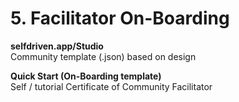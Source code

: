 # 5. Facilitator On-Boarding

**selfdriven.app/Studio**\
Community template (.json) based on design

**Quick Start (On-Boarding template)**\
Self / tutorial Certificate of Community Facilitator
